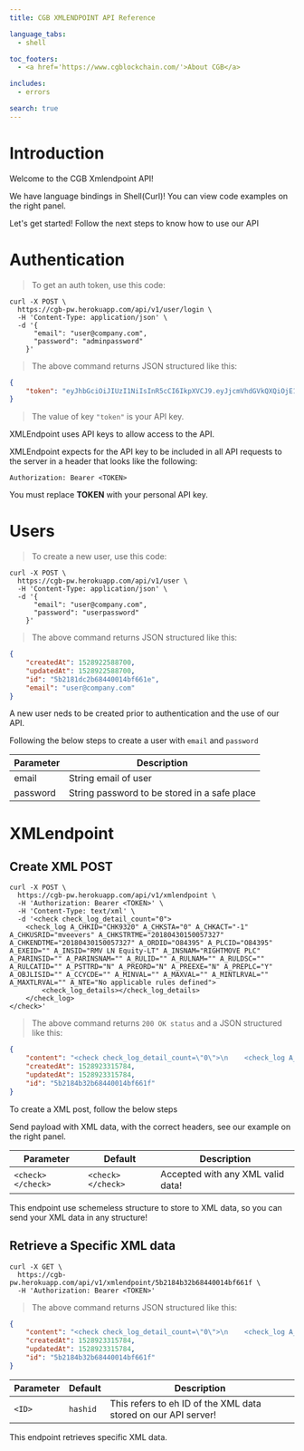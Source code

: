 ```yaml
---
title: CGB XMLENDPOINT API Reference

language_tabs:
  - shell

toc_footers:
  - <a href='https://www.cgblockchain.com/'>About CGB</a>

includes:
  - errors

search: true
---
```


# Introduction

Welcome to the CGB Xmlendpoint API!

We have language bindings in Shell(Curl)! You can view code examples on the right panel.

Let's get started! Follow the next steps to know how to use our API

# Authentication

> To get an auth token, use this code:

```shell
curl -X POST \
  https://cgb-pw.herokuapp.com/api/v1/user/login \
  -H 'Content-Type: application/json' \
  -d '{
      "email": "user@company.com",
      "password": "adminpassword"
    }'
```

> The above command returns JSON structured like this:

```json
{
    "token": "eyJhbGciOiJIUzI1NiIsInR5cCI6IkpXVCJ9.eyJjcmVhdGVkQXQiOjE1Mjg5MDUyNzM1MjMsInVwZGF0ZWRBdCI6MTUyODkwNTI3MzUyMywiaWQiOiI1YjIxM2UzOTNmNTljYTAwMTRiZmFmNzMiLCJlbWFpbCI6Implc3VzQHByZXNjcnlwdG8uY29tIiwiaWF0IjoxNTI4OTIyODM3LCJleHAiOjE1Mjg5MjY0Mzd9.CsSQDQonYQqphi9BNKaWDt6lXJ5-vSa09B5MRBwIV-o"
}
```

> The value of key `"token"` is your API key.

XMLEndpoint uses API keys to allow access to the API.

XMLEndpoint expects for the API key to be included in all API requests to the server in a header that looks like the following:

`Authorization: Bearer <TOKEN>`

<aside class="notice">
You must replace <strong>TOKEN</strong> with your personal API key.
</aside>

# Users

> To create a new user, use this code:

```shell
curl -X POST \
  https://cgb-pw.herokuapp.com/api/v1/user \
  -H 'Content-Type: application/json' \
  -d '{
      "email": "user@company.com",
      "password": "userpassword"
    }'
```

> The above command returns JSON structured like this:

```json
{
    "createdAt": 1528922588700,
    "updatedAt": 1528922588700,
    "id": "5b2181dc2b68440014bf661e",
    "email": "user@company.com"
}
```

A new user neds to be created prior to authentication and the use of our API.

Following the below steps to create a user with `email` and `password`

Parameter | Description
--------- | -----------
email | String email of user
password | String password to be stored in a safe place



# XMLendpoint

## Create XML POST

```shell
curl -X POST \
  https://cgb-pw.herokuapp.com/api/v1/xmlendpoint \
  -H 'Authorization: Bearer <TOKEN>' \
  -H 'Content-Type: text/xml' \
  -d '<check check_log_detail_count="0">
    <check_log A_CHKID="CHK9320" A_CHKSTA="0" A_CHKACT="-1" A_CHKUSRID="mveevers" A_CHKSTRTME="20180430150057327" A_CHKENDTME="20180430150057327" A_ORDID="O84395" A_PLCID="O84395" A_EXEID="" A_INSID="RMV LN Equity-LT" A_INSNAM="RIGHTMOVE PLC" A_PARINSID="" A_PARINSNAM="" A_RULID="" A_RULNAM="" A_RULDSC="" A_RULCATID="" A_PSTTRD="N" A_PREORD="N" A_PREEXE="N" A_PREPLC="Y" A_OBJLISID="" A_CCYCDE="" A_MINVAL="" A_MAXVAL="" A_MINTLRVAL="" A_MAXTLRVAL="" A_NTE="No applicable rules defined">
        <check_log_details></check_log_details>
    </check_log>
</check>'
```

> The above command returns `200 OK status` and a JSON structured like this:

```json
{
    "content": "<check check_log_detail_count=\"0\">\n    <check_log A_CHKID=\"CHK9320\" A_CHKSTA=\"0\" A_CHKACT=\"-1\" A_CHKUSRID=\"mveevers\" A_CHKSTRTME=\"20180430150057327\" A_CHKENDTME=\"20180430150057327\" A_ORDID=\"O84395\" A_PLCID=\"O84395\" A_EXEID=\"\" A_INSID=\"RMV LN Equity-LT\" A_INSNAM=\"RIGHTMOVE PLC\" A_PARINSID=\"\" A_PARINSNAM=\"\" A_RULID=\"\" A_RULNAM=\"\" A_RULDSC=\"\" A_RULCATID=\"\" A_PSTTRD=\"N\" A_PREORD=\"N\" A_PREEXE=\"N\" A_PREPLC=\"Y\" A_OBJLISID=\"\" A_CCYCDE=\"\" A_MINVAL=\"\" A_MAXVAL=\"\" A_MINTLRVAL=\"\" A_MAXTLRVAL=\"\" A_NTE=\"No applicable rules defined\">\n        <check_log_details></check_log_details>\n    </check_log>\n</check>",
    "createdAt": 1528923315784,
    "updatedAt": 1528923315784,
    "id": "5b2184b32b68440014bf661f"
}
```

To create a XML post, follow the below steps

Send payload with XML data, with the correct headers, see our example on the right panel.

Parameter | Default | Description
--------- | ------- | -----------
`<check></check>` | `<check></check>` | Accepted with any XML valid data!


<aside class="success">
This endpoint use schemeless structure to store to XML data, so you can send your XML data in any structure!
</aside>


## Retrieve a Specific XML data

```shell
curl -X GET \
  https://cgb-pw.herokuapp.com/api/v1/xmlendpoint/5b2184b32b68440014bf661f \
  -H 'Authorization: Bearer <TOKEN>'
```

> The above command returns JSON structured like this:

```json
{
    "content": "<check check_log_detail_count=\"0\">\n    <check_log A_CHKID=\"CHK9320\" A_CHKSTA=\"0\" A_CHKACT=\"-1\" A_CHKUSRID=\"mveevers\" A_CHKSTRTME=\"20180430150057327\" A_CHKENDTME=\"20180430150057327\" A_ORDID=\"O84395\" A_PLCID=\"O84395\" A_EXEID=\"\" A_INSID=\"RMV LN Equity-LT\" A_INSNAM=\"RIGHTMOVE PLC\" A_PARINSID=\"\" A_PARINSNAM=\"\" A_RULID=\"\" A_RULNAM=\"\" A_RULDSC=\"\" A_RULCATID=\"\" A_PSTTRD=\"N\" A_PREORD=\"N\" A_PREEXE=\"N\" A_PREPLC=\"Y\" A_OBJLISID=\"\" A_CCYCDE=\"\" A_MINVAL=\"\" A_MAXVAL=\"\" A_MINTLRVAL=\"\" A_MAXTLRVAL=\"\" A_NTE=\"No applicable rules defined\">\n        <check_log_details></check_log_details>\n    </check_log>\n</check>",
    "createdAt": 1528923315784,
    "updatedAt": 1528923315784,
    "id": "5b2184b32b68440014bf661f"
}
```

Parameter | Default | Description
--------- | ------- | -----------
`<ID>` | `hashid` | This refers to eh ID of the XML data stored on our API server!

This endpoint retrieves specific XML data.
